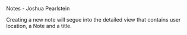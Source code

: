 Notes - Joshua Pearlstein

Creating a new note will segue into the detailed view that contains user location, a Note and a title.

